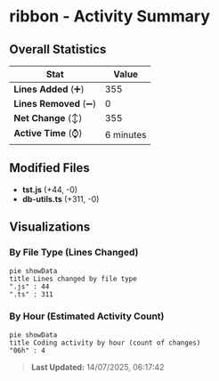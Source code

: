 # ribbon - Activity Summary 

## Overall Statistics

| Stat                   | Value                                                             |
| ---------------------- | ----------------------------------------------------------------- |
| **Lines Added** (➕)   | 355                                          |
| **Lines Removed** (➖) | 0                                        |
| **Net Change** (↕)    | 355                |
| **Active Time** (⌚)   | 6 minutes |


## Modified Files
- **tst.js** (+44, -0)
- **db-utils.ts** (+311, -0)

## Visualizations

### By File Type (Lines Changed)

```mermaid
pie showData
title Lines changed by file type
".js" : 44
".ts" : 311
```

### By Hour (Estimated Activity Count)

```mermaid
pie showData
title Coding activity by hour (count of changes)
"06h" : 4
```


> **Last Updated:** 14/07/2025, 06:17:42